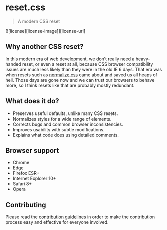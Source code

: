 # reset.css

> A modern CSS reset

[![license][license-image]][license-url]

## Why another CSS reset?

In this modern era of web development, we don’t really need a heavy-handed reset, or even a reset at all, because CSS browser compatibility issues are much less likely than they were in the old IE 6 days. That era was when resets such as [normalize.css](https://github.com/necolas/normalize.css/) came about and saved us all heaps of hell. Those days are gone now and we can trust our browsers to behave more, so I think resets like that are probably mostly redundant.


## What does it do?

* Preserves useful defaults, unlike many CSS resets.
* Normalizes styles for a wide range of elements.
* Corrects bugs and common browser inconsistencies.
* Improves usability with subtle modifications.
* Explains what code does using detailed comments.


## Browser support

* Chrome
* Edge
* Firefox ESR+
* Internet Explorer 10+
* Safari 8+
* Opera


## Contributing

Please read the [contribution guidelines](CONTRIBUTING.md) in order to make the
contribution process easy and effective for everyone involved.
